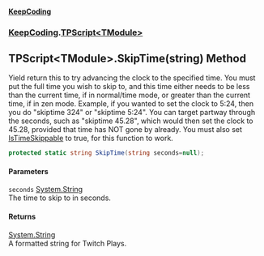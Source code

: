 #### [KeepCoding](index.md 'index')
### [KeepCoding](KeepCoding.md 'KeepCoding').[TPScript&lt;TModule&gt;](TPScript_TModule_.md 'KeepCoding.TPScript&lt;TModule&gt;')
## TPScript&lt;TModule&gt;.SkipTime(string) Method
Yield return this to try advancing the clock to the specified time. You must put the full time you wish to skip to, and this time either needs to be less than the current time, if in normal/time mode, or greater than the current time, if in zen mode. Example, if you wanted to set the clock to 5:24, then you do "skiptime 324" or "skiptime 5:24". You can target partway through the seconds, such as "skiptime 45.28", which would then set the clock to 45.28, provided that time has NOT gone by already. You must also set [IsTimeSkippable](TPScript_TModule__IsTimeSkippable.md 'KeepCoding.TPScript&lt;TModule&gt;.IsTimeSkippable') to true, for this function to work.  
```csharp
protected static string SkipTime(string seconds=null);
```
#### Parameters
<a name='KeepCoding_TPScript_TModule__SkipTime(string)_seconds'></a>
`seconds` [System.String](https://docs.microsoft.com/en-us/dotnet/api/System.String 'System.String')  
The time to skip to in seconds.
  
#### Returns
[System.String](https://docs.microsoft.com/en-us/dotnet/api/System.String 'System.String')  
A formatted string for Twitch Plays.
